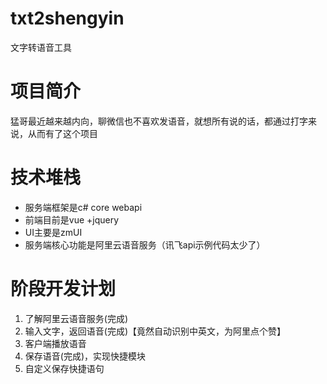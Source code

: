 # txt2shengyin
文字转语音工具
# 项目简介
猛哥最近越来越内向，聊微信也不喜欢发语音，就想所有说的话，都通过打字来说，从而有了这个项目
# 技术堆栈
* 服务端框架是c# core webapi
* 前端目前是vue +jquery 
* UI主要是zmUI
* 服务端核心功能是阿里云语音服务（讯飞api示例代码太少了）
# 阶段开发计划
1. 了解阿里云语音服务(完成)
2. 输入文字，返回语音(完成)【竟然自动识别中英文，为阿里点个赞】
3. 客户端播放语音
4. 保存语音(完成)，实现快捷模块
5. 自定义保存快捷语句
